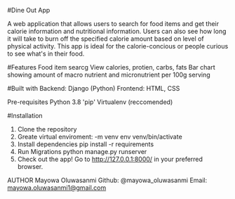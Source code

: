 #Dine Out App

A web application that allows users to search for food items and get their calorie information and nutritional information. Users can also see how long it will take to burn off the specified calorie amount based on level of physical activity. This app is ideal for the calorie-concious or people curious to see what's in their food.

#Features
Food item searcg
View calories, protien, carbs, fats
Bar chart showing amount of macro nutrient and micronutrient per 100g serving

#Built with
Backend: Django (Python)
Frontend: HTML, CSS

Pre-requisites
Python 3.8
'pip'
Virtualenv (reccomended)

#Installation
1. Clone the repository
2. Greate virtual enviroment:
    -m venv env
    venv/bin/activate
3. Install dependencies
    pip install -r requirements
4. Run Migrations
    python manage.py runserver
5. Check out the app!
    Go to http://127.0.0.1:8000/ in your preferred browser.


AUTHOR
Mayowa Oluwasanmi
Github: @mayowa_oluwasanmi
Email: mayowa.oluwasanmi1@gmail.com